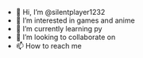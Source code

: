 - 👋 Hi, I’m @silentplayer1232
- 👀 I’m interested in games and anime
- 🌱 I’m currently learning py
- 💞️ I’m looking to collaborate on 
- 📫 How to reach me 

<!---
silentplayer1232/silentplayer1232 is a ✨ special ✨ repository because its `README.md` (this file) appears on your GitHub profile.
You can click the Preview link to take a look at your changes.
--->
